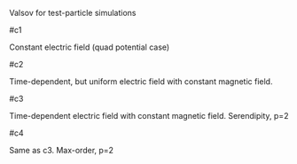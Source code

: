 Valsov for test-particle simulations

#c1

Constant electric field (quad potential case)

#c2

Time-dependent, but uniform electric field with constant magnetic
field.

#c3

Time-dependent electric field with constant magnetic
field. Serendipity, p=2

#c4

Same as c3. Max-order, p=2